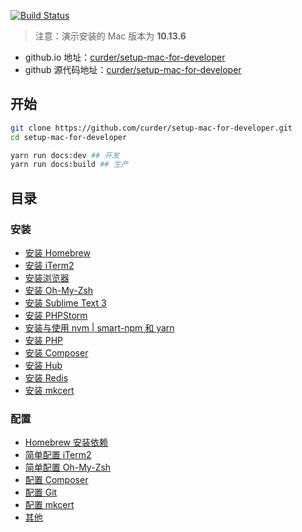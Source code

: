 [![Build Status](https://github.com/curder/setup-mac-for-developer/actions/workflows/deploy.yml/badge.svg)](https://github.com/curder/setup-mac-for-developer/actions?query=deploy%3Amaster)

> 注意：演示安装的 Mac 版本为 **10.13.6**

- github.io 地址：[curder/setup-mac-for-developer](https://curder.github.io/setup-mac-for-developer)
- github 源代码地址：[curder/setup-mac-for-developer](https://github.com/curder/setup-mac-for-developer)

## 开始

```bash
git clone https://github.com/curder/setup-mac-for-developer.git
cd setup-mac-for-developer

yarn run docs:dev ## 开发
yarn run docs:build ## 生产
```

## 目录

### 安装

- [安装 Homebrew](./install/home-brew.md)
- [安装 iTerm2](./install/iterm2.md)
- [安装浏览器](./install/browser.md)
- [安装 Oh-My-Zsh](./install/oh-my-zsh.md)
- [安装 Sublime Text 3](./install/sublime-text-3.md)
- [安装 PHPStorm](./install/phpstorm.md)
- [安装与使用 nvm | smart-npm 和 yarn](./install/nvm.md)
- [安装 PHP](./install/php.md)
- [安装 Composer](./install/composer.md)
- [安装 Hub](./install/hub.md)
- [安装 Redis](./install/redis.md)
- [安装 mkcert](./install/mkcert.md)

### 配置

- [Homebrew 安装依赖](./config/homebrew.md)
- [简单配置 iTerm2](./config/iterm2.md)
- [简单配置 Oh-My-Zsh](./config/oh-my-zsh.md)
- [配置 Composer](./config/composer.md)
- [配置 Git](./config/git.md)
- [配置 mkcert](./config/mkcert.md)
- [其他](./config/other.md)
